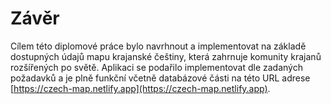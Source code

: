 # Závěr

Cílem této diplomové práce bylo navrhnout a implementovat na základě dostupných údajů mapu krajanské češtiny, která zahrnuje komunity krajanů rozšířených po světě. Aplikaci se podařilo implementovat dle zadaných požadavků a je plně funkční včetně databázové části na této URL adrese [https://czech-map.netlify.app](https://czech-map.netlify.app).
